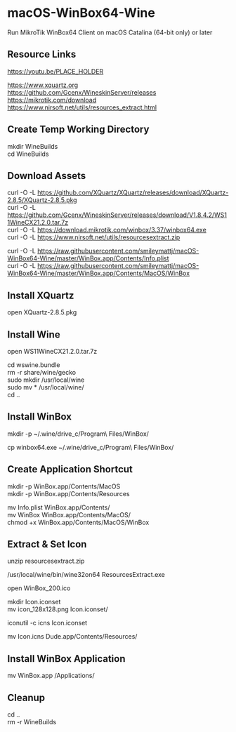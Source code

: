# macOS-WinBox64-Wine
Run MikroTik WinBox64 Client on macOS Catalina (64-bit only) or later


## Resource Links ##
https://youtu.be/PLACE_HOLDER

https://www.xquartz.org<br>
https://github.com/Gcenx/WineskinServer/releases<br>
https://mikrotik.com/download<br>
https://www.nirsoft.net/utils/resources_extract.html<br>


## Create Temp Working Directory ##
mkdir WineBuilds<br>
cd WineBuilds<br>


## Download Assets ##
curl -O -L https://github.com/XQuartz/XQuartz/releases/download/XQuartz-2.8.5/XQuartz-2.8.5.pkg<br>
curl -O -L https://github.com/Gcenx/WineskinServer/releases/download/V1.8.4.2/WS11WineCX21.2.0.tar.7z<br>
curl -O -L https://download.mikrotik.com/winbox/3.37/winbox64.exe<br>
curl -O -L https://www.nirsoft.net/utils/resourcesextract.zip<br>

curl -O -L https://raw.githubusercontent.com/smileymattj/macOS-WinBox64-Wine/master/WinBox.app/Contents/Info.plist<br>
curl -O -L https://raw.githubusercontent.com/smileymattj/macOS-WinBox64-Wine/master/WinBox.app/Contents/MacOS/WinBox<br>


## Install XQuartz
open XQuartz-2.8.5.pkg<br>


## Install Wine ##
open WS11WineCX21.2.0.tar.7z<br>

cd wswine.bundle<br>
rm -r share/wine/gecko<br>
sudo mkdir /usr/local/wine<br>
sudo mv * /usr/local/wine/<br>
cd ..<br>


## Install WinBox ##
mkdir -p ~/.wine/drive_c/Program\ Files/WinBox/<br>

cp winbox64.exe ~/.wine/drive_c/Program\ Files/WinBox/<br>


## Create Application Shortcut ##
mkdir -p WinBox.app/Contents/MacOS<br>
mkdir -p WinBox.app/Contents/Resources<br>

mv Info.plist WinBox.app/Contents/<br>
mv WinBox WinBox.app/Contents/MacOS/<br>
chmod +x WinBox.app/Contents/MacOS/WinBox<br>


## Extract & Set Icon ##
unzip resourcesextract.zip<br>

/usr/local/wine/bin/wine32on64 ResourcesExtract.exe<br>

open WinBox_200.ico<br>

mkdir Icon.iconset<br>
mv icon_128x128.png Icon.iconset/<br>

iconutil -c icns Icon.iconset<br>

mv Icon.icns Dude.app/Contents/Resources/<br>


## Install WinBox Application ## 
mv WinBox.app /Applications/<br>

## Cleanup ##
cd ..<br>
rm -r WineBuilds<br>
